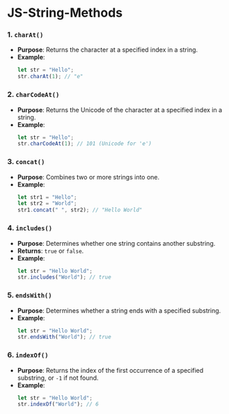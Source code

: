 # JS-String-Methods
### 1. `charAt()`
- **Purpose**: Returns the character at a specified index in a string.
- **Example**:
    ```js
    let str = "Hello";
    str.charAt(1); // "e"
    ```
### 2. `charCodeAt()`
- **Purpose**: Returns the Unicode of the character at a specified index in a string.
- **Example**:
    ```js
    let str = "Hello";
    str.charCodeAt(1); // 101 (Unicode for 'e')
    ```
### 3. `concat()`
- **Purpose**: Combines two or more strings into one.
- **Example**:
    ```js
    let str1 = "Hello";
    let str2 = "World";
    str1.concat(" ", str2); // "Hello World"
    ```
### 4. `includes()`
- **Purpose**: Determines whether one string contains another substring.
- **Returns**: `true` or `false`.
- **Example**:
    ```js
    let str = "Hello World";
    str.includes("World"); // true
    ```

### 5. `endsWith()`
- **Purpose**: Determines whether a string ends with a specified substring.
- **Example**:
    ```js
    let str = "Hello World";
    str.endsWith("World"); // true
    ```
### 6. `indexOf()`
- **Purpose**: Returns the index of the first occurrence of a specified substring, or `-1` if not found.
- **Example**:
    ```js
    let str = "Hello World";
    str.indexOf("World"); // 6
    ```
